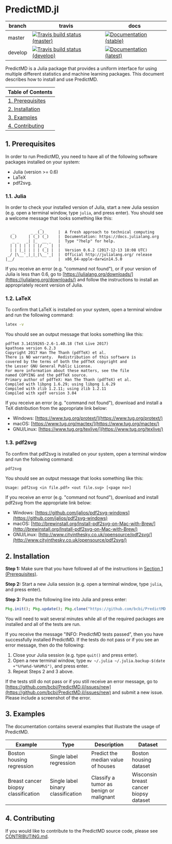 # PredictMD.jl

<table>
    <thead>
        <tr>
            <th>branch</th>
            <th>travis</th>
            <th>docs</th>
        </tr>
    </thead>
    <tbody>
        <tr>
            <td>master</td>
            <td><a href="https://travis-ci.org/bcbi/PredictMD.jl/branches"><img alt="Travis build status (master)" title="Travis build status (master)" src="https://travis-ci.org/bcbi/PredictMD.jl.svg?branch=master"></a></td>
            <td><a href="https://www.predictmd.net/stable"><img alt="Documentation (stable)" title="Documentation (stable)" src="https://img.shields.io/badge/docs-stable-blue.svg"></a></td>
        </tr>
        <tr>
            <td>develop</td>
            <td><a href="https://travis-ci.org/bcbi/PredictMD.jl/branches"><img alt="Travis build status (develop)" title="Travis build status (develop)" src="https://travis-ci.org/bcbi/PredictMD.jl.svg?branch=develop"></a></td>
            <td><a href="https://www.predictmd.net/latest"><img alt="Documentation (latest)" title="Documentation (latest)" src="https://img.shields.io/badge/docs-latest-blue.svg"></a></td>
        </tr>
    </tbody>
</table>

PredictMD is a Julia package that provides a uniform interface for using multiple different statistics and machine learning packages. This document describes how to install and use PredictMD.

<table>
    <thead>
        <tr>
            <th>Table of Contents</th>
        </tr>
    </thead>
    <tbody>
        <tr>
            <td align="left"><a href="#1-prerequisites">1. Prerequisites</a></td>
        </tr>
        <tr>
            <td align="left"><a href="#2-installation">2. Installation</a></td>
        </tr>
        <tr>
            <td align="left"><a href="#3-examples">3. Examples</a></td>
        </tr>
        <tr>
            <td align="left"><a href="#4-contributing">4. Contributing</a></td>
        </tr>
    </tbody>
</table>

## 1. Prerequisites

In order to run PredictMD, you need to have all of the following software packages installed on your system:
* Julia (version >= 0.6)
* LaTeX
* pdf2svg.

### 1.1. Julia

In order to check your installed version of Julia, start a new Julia session (e.g. open a terminal window, type ```julia```, and press enter). You should see a welcome message that looks something like this:
```
               _
   _       _ _(_)_     |  A fresh approach to technical computing
  (_)     | (_) (_)    |  Documentation: https://docs.julialang.org
   _ _   _| |_  __ _   |  Type "?help" for help.
  | | | | | | |/ _` |  |
  | | |_| | | | (_| |  |  Version 0.6.2 (2017-12-13 18:08 UTC)
 _/ |\__'_|_|_|\__'_|  |  Official http://julialang.org/ release
|__/                   |  x86_64-apple-darwin14.5.0
```
If you receive an error (e.g. "command not found"), or if your version of Julia is less than 0.6, go to [https://julialang.org/downloads/](https://julialang.org/downloads/) and follow the instructions to install an appropriately recent version of Julia.

### 1.2. LaTeX

To confirm that LaTeX is installed on your system, open a terminal window and run the following command:
```bash
latex -v
```

You should see an output message that looks something like this:
```
pdfTeX 3.14159265-2.6-1.40.18 (TeX Live 2017)
kpathsea version 6.2.3
Copyright 2017 Han The Thanh (pdfTeX) et al.
There is NO warranty.  Redistribution of this software is
covered by the terms of both the pdfTeX copyright and
the Lesser GNU General Public License.
For more information about these matters, see the file
named COPYING and the pdfTeX source.
Primary author of pdfTeX: Han The Thanh (pdfTeX) et al.
Compiled with libpng 1.6.29; using libpng 1.6.29
Compiled with zlib 1.2.11; using zlib 1.2.11
Compiled with xpdf version 3.04
```
If you receive an error (e.g. "command not found"), download and install a TeX distribution from the appropriate link below:
* Windows: [https://www.tug.org/protext/](https://www.tug.org/protext/)
* macOS: [https://www.tug.org/mactex/](https://www.tug.org/mactex/)
* GNU/Linux: [https://www.tug.org/texlive/](https://www.tug.org/texlive/)

### 1.3. pdf2svg

To confirm that pdf2svg is installed on your system, open a terminal window and run the following command:
```bash
pdf2svg
```

You should see an output message that looks something like this:
```
Usage: pdf2svg <in file.pdf> <out file.svg> [<page no>]
```
If you receive an error (e.g. "command not found"), download and install pdf2svg from the appropriate link below:
* Windows: [https://github.com/jalios/pdf2svg-windows](https://github.com/jalios/pdf2svg-windows)
* macOS: [http://brewinstall.org/Install-pdf2svg-on-Mac-with-Brew/](http://brewinstall.org/Install-pdf2svg-on-Mac-with-Brew/)
* GNU/Linux: [http://www.cityinthesky.co.uk/opensource/pdf2svg/](http://www.cityinthesky.co.uk/opensource/pdf2svg/)

## 2. Installation

**Step 1:** Make sure that you have followed all of the instructions in [Section 1 (Prerequisites)](#1-prerequisites).

**Step 2:** Start a new Julia session (e.g. open a terminal window, type ```julia```, and press enter).

**Step 3:** Paste the following line into Julia and press enter:
```julia
Pkg.init(); Pkg.update(); Pkg.clone("https://github.com/bcbi/PredictMD.jl.git"); Pkg.test("PredictMD");
```
You will need to wait several minutes while all of the required packages are installed and all of the tests are run.

If you receive the message "INFO: PredictMD tests passed", then you have successfully installed PredictMD. If the tests do not pass or if you see an error message, then do the following:
1. Close your Julia session (e.g. type ```quit()``` and press enter).
2. Open a new terminal window, type ```mv ~/.julia ~/.julia.backup-$(date +"%Y%m%d-%H%M%S")```, and press enter.
3. Repeat Steps 2 and 3 above.

If the tests still do not pass or if you still receive an error message, go to [https://github.com/bcbi/PredictMD.jl/issues/new](https://github.com/bcbi/PredictMD.jl/issues/new) and submit a new issue. Please include a screenshot of the error.

## 3. Examples
The documentation contains several examples that illustrate the usage of PredictMD.

<table>
    <thead>
        <tr>
            <th>Example</th>
            <th>Type</th>
            <th>Description</th>
            <th>Dataset</th>
        </tr>
    </thead>
    <tbody>
        <tr>
            <td align="left">Boston housing regression</td>
            <td align="left">Single label regression</td>
            <td align="left">Predict the median value of houses</td>
            <td align="left">Boston housing dataset</td>
        </tr>
        <tr>
            <td align="left">Breast cancer biopsy classification</td>
            <td align="left">Single label binary classification</td>
            <td align="left">Classify a tumor as benign or malignant</td>
            <td align="left">Wisconsin breast cancer biopsy dataset</td>
        </tr>
    <tbody>
</table>

## 4. Contributing

If you would like to contribute to the PredictMD source code, please see [CONTRIBUTING.md](CONTRIBUTING.md).
